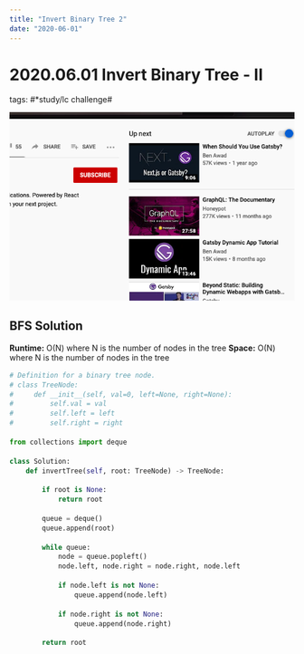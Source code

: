 ```yaml
---
title: "Invert Binary Tree 2"
date: "2020-06-01"
---
```


# 2020.06.01 Invert Binary Tree - II
tags: #*study/lc challenge#

![Random Image](./gatsby2/img.png)

## BFS Solution
**Runtime:** O(N) where N is the number of nodes in the tree
**Space:** O(N) where N is the number of nodes in the tree

```py
# Definition for a binary tree node.
# class TreeNode:
#     def __init__(self, val=0, left=None, right=None):
#         self.val = val
#         self.left = left
#         self.right = right

from collections import deque

class Solution:
    def invertTree(self, root: TreeNode) -> TreeNode:
        
        if root is None:
            return root
        
        queue = deque()
        queue.append(root)
        
        while queue:
            node = queue.popleft()
            node.left, node.right = node.right, node.left
            
            if node.left is not None:
                queue.append(node.left)
            
            if node.right is not None:
                queue.append(node.right)
                
        return root
```